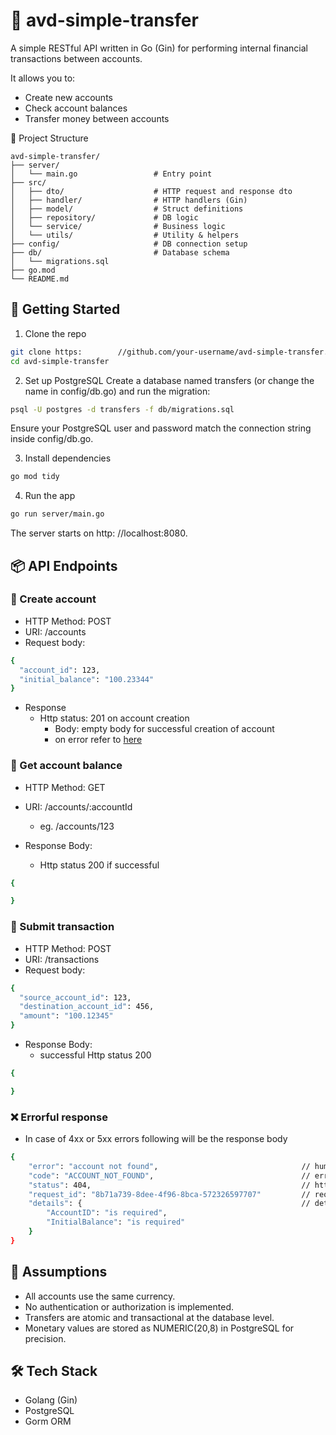 # 💸 avd-simple-transfer
A simple RESTful API written in Go (Gin) for performing internal financial transactions between accounts.

It allows you to:
 - Create new accounts
 - Check account balances
 - Transfer money between accounts

📁 Project Structure
```
avd-simple-transfer/
├── server/
│   └── main.go                 # Entry point
├── src/
│   ├── dto/                    # HTTP request and response dto
│   ├── handler/                # HTTP handlers (Gin)
│   ├── model/                  # Struct definitions
│   ├── repository/             # DB logic
│   └── service/                # Business logic
│   └── utils/                  # Utility & helpers
├── config/                     # DB connection setup
├── db/                         # Database schema
│   └── migrations.sql
├── go.mod
└── README.md
```

## 🚀 Getting Started
1. Clone the repo
```bash
git clone https:        //github.com/your-username/avd-simple-transfer.git
cd avd-simple-transfer
```
2. Set up PostgreSQL
Create a database named transfers (or change the name in config/db.go) and run the migration:
```bash
psql -U postgres -d transfers -f db/migrations.sql
```
Ensure your PostgreSQL user and password match the connection string inside config/db.go.

3. Install dependencies
```bash
go mod tidy
```
4. Run the app
```bash
go run server/main.go
```
The server starts on http:        //localhost:8080.

## 📦 API Endpoints
### 📗 Create account
- HTTP Method: POST
- URI: /accounts
- Request body:
```bash
{
  "account_id": 123,
  "initial_balance": "100.23344"
}
```
- Response
  - Http status: 201 on account creation
	- Body: empty body for successful creation of account
	- on error refer to [here]((#Errorful))

### 📘 Get account balance
- HTTP Method: GET
- URI: /accounts/:accountId
	- eg. /accounts/123

- Response Body: 
	- Http status 200 if successful
```bash
{

}
```
### 💸 Submit transaction
- HTTP Method: POST
- URI: /transactions
- Request body:
```bash
{
  "source_account_id": 123,
  "destination_account_id": 456,
  "amount": "100.12345"
}
```
- Response Body: 
	- successful Http status 200
```bash
{

}
```

### ❌ Errorful response
- In case of 4xx or 5xx errors following will be the response body
```bash
{
    "error": "account not found",                                // human readble error message
    "code": "ACCOUNT_NOT_FOUND",                                 // error code for tracing
    "status": 404,                                               // http status depending on type of error occurred
    "request_id": "8b71a739-8dee-4f96-8bca-572326597707"         // request_id
    "details": {                                                 // details
        "AccountID": "is required",
        "InitialBalance": "is required"
    }
}
```

## 🔐 Assumptions
- All accounts use the same currency.
- No authentication or authorization is implemented.
- Transfers are atomic and transactional at the database level.
- Monetary values are stored as NUMERIC(20,8) in PostgreSQL for precision.

## 🛠️ Tech Stack
- Golang (Gin)
- PostgreSQL
- Gorm ORM